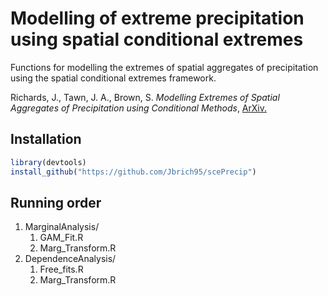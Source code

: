 # Modelling of extreme precipitation using spatial conditional extremes
Functions for modelling the extremes of spatial aggregates of precipitation using the spatial conditional extremes framework. 

Richards, J., Tawn, J. A., Brown, S. <i>Modelling Extremes of Spatial Aggregates of Precipitation using Conditional Methods</i>, <a href = "https://arxiv.org/pdf/2102.10906.pdf">ArXiv.</a>
## Installation

```r
library(devtools)
install_github("https://github.com/Jbrich95/scePrecip")
```

## Running order
<ol>
  <li>MarginalAnalysis/<ol>
<li>GAM_Fit.R</li>
<li>Marg_Transform.R</li></ol>
</li>
  <li>DependenceAnalysis/<ol>
<li>Free_fits.R</li>
<li>Marg_Transform.R</li></ol>
</li>
  
</ol>
